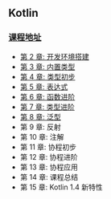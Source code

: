 ## Kotlin

### [课程地址](https://coding.imooc.com/learn/list/398.html)

- [第 2 章: 开发环境搭建](./chapter/c2/chapter_2.md)
- [第 3 章: 内置类型](./chapter/c3/chapter_3.md)
- [第 4 章: 类型初步](./chapter/c4/chapter_4.md)
- [第 5 章: 表达式](./chapter/c5/chapter_5.md)
- [第 6 章: 函数进阶](./chapter/c6/chapter_6.md)
- [第 7 章: 类型进阶](./chapter/c7/chapter_7.md)
- [第 8 章: 泛型](./chapter/c8/chapter_8.md)
- 第 9 章: 反射
- 第 10 章: 注解
- 第 11 章: 协程初步
- 第 12 章: 协程进阶
- 第 13 章: 协程应用
- 第 14 章: 课程总结
- 第 15 章: Kotlin 1.4 新特性

